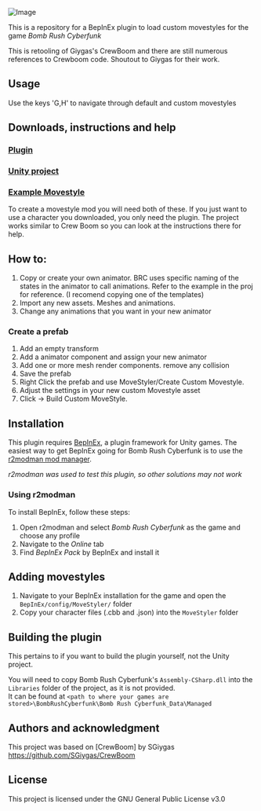 <p align="center">
  
  ![Image](https://github.com/arikidev/MoveStyler/assets/33611857/19e04815-2815-48ec-af56-e2ff3eae19b1)

</p>

This is a repository for a BepInEx plugin to load custom movestyles for the game *Bomb Rush Cyberfunk* 

This is retooling of Giygas's CrewBoom and there are still numerous references to Crewboom code. Shoutout to Giygas for their work.

## Usage

Use the keys 'G,H' to navigate through default and custom movestyles

## Downloads, instructions and help

### [Plugin](https://github.com/arikidev/MoveStyler/releases)
### [Unity project](https://github.com/arikidev/MoveStyler/releases/tag/WIP-0.1-Proj)
### [Example Movestyle](https://github.com/arikidev/MoveStyler/releases/tag/WIP_0.1_Example)

To create a movestyle mod you will need both of these. If you just want to use a character you downloaded, you only need the plugin. 
The project works similar to Crew Boom so you can look at the instructions there for help.

## How to:
1. Copy or create your own animator. BRC uses specific naming of the states in the animator to call animations. Refer to the example in the proj for reference. (I recomend copying one of the templates)
2. Import any new assets. Meshes and animations.
3. Change any animations that you want in your new animator

### Create a prefab
1. Add an empty transform
2. Add a animator component and assign your new animator
3. Add one or more mesh render components. remove any collision
4. Save the prefab
5. Right Click the prefab and use MoveStyler/Create Custom Movestyle.
6. Adjust the settings in your new custom Movestyle asset
7. Click -> Build Custom MoveStyle.

## Installation

This plugin requires [BepInEx](https://thunderstore.io/package/bbepis/BepInExPack/), a plugin framework for Unity games.
The easiest way to get BepInEx going for Bomb Rush Cyberfunk is to use the [r2modman mod manager](https://thunderstore.io/package/ebkr/r2modman/).  

*r2modman was used to test this plugin, so other solutions may not work*

### Using r2modman

To install BepInEx, follow these steps:  
1. Open r2modman and select *Bomb Rush Cyberfunk* as the game and choose any profile
2. Navigate to the *Online* tab
3. Find *BepInEx Pack* by BepInEx and install it

## Adding movestyles

1. Navigate to your BepInEx installation for the game and open the `BepInEx/config/MoveStyler/` folder
2. Copy your character files (.cbb and .json) into the `MoveStyler` folder


## Building the plugin

This pertains to if you want to build the plugin yourself, not the Unity project.  

You will need to copy Bomb Rush Cyberfunk's `Assembly-CSharp.dll` into the `Libraries` folder of the project, as it is not provided.  
It can be found at `<path to where your games are stored>\BombRushCyberfunk\Bomb Rush Cyberfunk_Data\Managed`

## Authors and acknowledgment

This project was based on [CrewBoom] by SGiygas https://github.com/SGiygas/CrewBoom

## License
This project is licensed under the GNU General Public License v3.0
